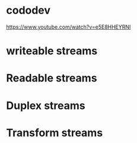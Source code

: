 # cododev
https://www.youtube.com/watch?v=e5E8HHEYRNI
# writeable streams
# Readable  streams
# Duplex streams
# Transform streams